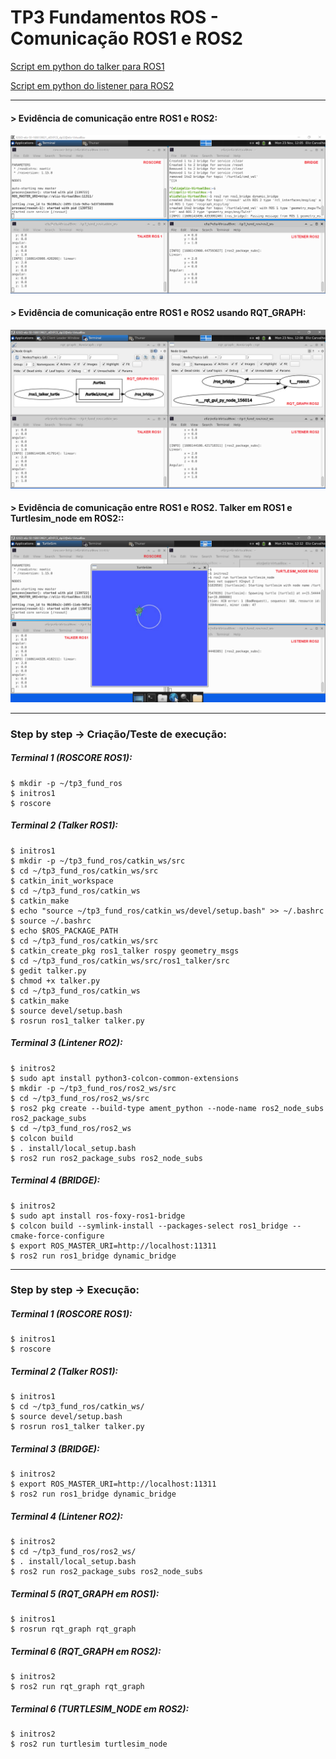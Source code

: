 # TP3 Fundamentos ROS - Comunicação ROS1 e ROS2

[Script em python do talker para ROS1](https://github.com/ElizCarvalho/TP3_Fundamentos_ROS/blob/master/catkin_ws/src/ros1_talker/src/talker.py)

[Script em python do listener para ROS2](https://github.com/ElizCarvalho/TP3_Fundamentos_ROS/blob/master/ros2_ws/src/ros2_package_subs/ros2_package_subs/ros2_node_subs.py)

---

#### > Evidência de comunicação entre ROS1 e ROS2:
![alt text](https://github.com/ElizCarvalho/TP3_Fundamentos_ROS/blob/master/evidencias/ros1-talker%20To%20ros2-listener.png "Evidência de comunicação entre ROS1 e ROS2")

#### > Evidência de comunicação entre ROS1 e ROS2 usando RQT_GRAPH:
![alt text](https://github.com/ElizCarvalho/TP3_Fundamentos_ROS/blob/master/evidencias/ros1-talker%20To%20ros2-listener-RQT_GRAPH.png "Evidência de comunicação entre ROS1 e ROS2 usando RQT_GRAPH")

#### > Evidência de comunicação entre ROS1 e ROS2. Talker em ROS1 e Turtlesim_node em ROS2::
![alt text](https://github.com/ElizCarvalho/TP3_Fundamentos_ROS/blob/master/evidencias/ros1-talker%20To%20ros2-listener-TURTLESIM_NODE_ROS2.png "Evidência de comunicação entre ROS1 e ROS2. Talker em ROS1 e Turtlesim_node em ROS2")

---

### Step by step ->  Criação/Teste de execução: 

##### Terminal 1 (ROSCORE ROS1):
```shell
$ mkdir -p ~/tp3_fund_ros
$ initros1
$ roscore
```
##### Terminal 2 (Talker ROS1):
```shell
$ initros1
$ mkdir -p ~/tp3_fund_ros/catkin_ws/src
$ cd ~/tp3_fund_ros/catkin_ws/src
$ catkin_init_workspace
$ cd ~/tp3_fund_ros/catkin_ws
$ catkin_make
$ echo "source ~/tp3_fund_ros/catkin_ws/devel/setup.bash" >> ~/.bashrc
$ source ~/.bashrc
$ echo $ROS_PACKAGE_PATH
$ cd ~/tp3_fund_ros/catkin_ws/src
$ catkin_create_pkg ros1_talker rospy geometry_msgs
$ cd ~/tp3_fund_ros/catkin_ws/src/ros1_talker/src
$ gedit talker.py 
$ chmod +x talker.py
$ cd ~/tp3_fund_ros/catkin_ws
$ catkin_make
$ source devel/setup.bash
$ rosrun ros1_talker talker.py
```

##### Terminal 3 (Lintener RO2):
```shell
$ initros2
$ sudo apt install python3-colcon-common-extensions
$ mkdir -p ~/tp3_fund_ros/ros2_ws/src
$ cd ~/tp3_fund_ros/ros2_ws/src
$ ros2 pkg create --build-type ament_python --node-name ros2_node_subs ros2_package_subs
$ cd ~/tp3_fund_ros/ros2_ws
$ colcon build
$ . install/local_setup.bash
$ ros2 run ros2_package_subs ros2_node_subs 
```

##### Terminal 4 (BRIDGE):
```shel
$ initros2
$ sudo apt install ros-foxy-ros1-bridge
$ colcon build --symlink-install --packages-select ros1_bridge --cmake-force-configure
$ export ROS_MASTER_URI=http://localhost:11311
$ ros2 run ros1_bridge dynamic_bridge
```

---

### Step by step ->  Execução:

##### Terminal 1 (ROSCORE ROS1):
```shell
$ initros1
$ roscore
```

##### Terminal 2 (Talker ROS1):
```shell
$ initros1
$ cd ~/tp3_fund_ros/catkin_ws/
$ source devel/setup.bash
$ rosrun ros1_talker talker.py
```

##### Terminal 3 (BRIDGE):
```shell
$ initros2
$ export ROS_MASTER_URI=http://localhost:11311
$ ros2 run ros1_bridge dynamic_bridge
```

##### Terminal 4 (Lintener RO2):
```shell
$ initros2
$ cd ~/tp3_fund_ros/ros2_ws/
$ . install/local_setup.bash
$ ros2 run ros2_package_subs ros2_node_subs 
```

##### Terminal 5 (RQT_GRAPH em ROS1):
```shell
$ initros1
$ rosrun rqt_graph rqt_graph
```

##### Terminal 6 (RQT_GRAPH em ROS2):
```shell
$ initros2
$ ros2 run rqt_graph rqt_graph
```

##### Terminal 6 (TURTLESIM_NODE em ROS2):
```shell
$ initros2
$ ros2 run turtlesim turtlesim_node
```



